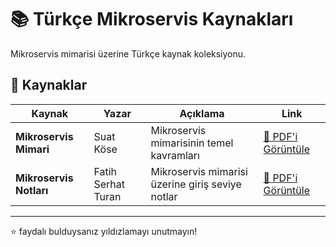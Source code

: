 # 📚 Türkçe Mikroservis Kaynakları

Mikroservis mimarisi üzerine Türkçe kaynak koleksiyonu.

## 📄 Kaynaklar

| Kaynak | Yazar | Açıklama | Link |
|--------|-------|----------|------|
| **Mikroservis Mimari** | Suat Köse | Mikroservis mimarisinin temel kavramları  | [📖 PDF'i Görüntüle](https://github.com/suadev/turkish-microservice-architecture-book/blob/master/Mikroservis_Mimari_v1.0.pdf) |
| **Mikroservis Notları** | Fatih Serhat Turan | Mikroservis mimarisi üzerine giriş seviye notlar| [📖 PDF'i Görüntüle](https://fatihserhatturan.github.io/Turkce_Mikroservis_Kaynaklari/Mikroservis_Notlari.pdf) |

---

⭐ faydalı bulduysanız yıldızlamayı unutmayın!
